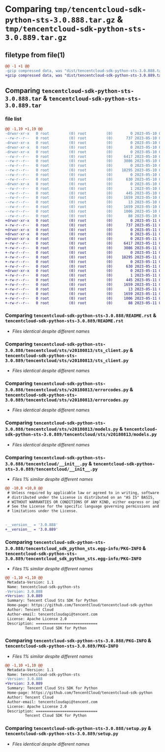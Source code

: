 # Comparing `tmp/tencentcloud-sdk-python-sts-3.0.888.tar.gz` & `tmp/tencentcloud-sdk-python-sts-3.0.889.tar.gz`

## filetype from file(1)

```diff
@@ -1 +1 @@
-gzip compressed data, was "dist/tencentcloud-sdk-python-sts-3.0.888.tar", last modified: Wed May 10 02:44:47 2023, max compression
+gzip compressed data, was "dist/tencentcloud-sdk-python-sts-3.0.889.tar", last modified: Thu May 11 03:10:59 2023, max compression
```

## Comparing `tencentcloud-sdk-python-sts-3.0.888.tar` & `tencentcloud-sdk-python-sts-3.0.889.tar`

### file list

```diff
@@ -1,19 +1,19 @@
-drwxr-xr-x   0 root         (0) root         (0)        0 2023-05-10 02:44:47.000000 tencentcloud-sdk-python-sts-3.0.888/
--rw-r--r--   0 root         (0) root         (0)      737 2023-05-10 02:44:47.000000 tencentcloud-sdk-python-sts-3.0.888/README.rst
-drwxr-xr-x   0 root         (0) root         (0)        0 2023-05-10 02:44:47.000000 tencentcloud-sdk-python-sts-3.0.888/tencentcloud/
-drwxr-xr-x   0 root         (0) root         (0)        0 2023-05-10 02:44:47.000000 tencentcloud-sdk-python-sts-3.0.888/tencentcloud/sts/
-drwxr-xr-x   0 root         (0) root         (0)        0 2023-05-10 02:44:47.000000 tencentcloud-sdk-python-sts-3.0.888/tencentcloud/sts/v20180813/
--rw-r--r--   0 root         (0) root         (0)     6417 2023-05-10 02:44:47.000000 tencentcloud-sdk-python-sts-3.0.888/tencentcloud/sts/v20180813/sts_client.py
--rw-r--r--   0 root         (0) root         (0)     3086 2023-05-10 02:44:47.000000 tencentcloud-sdk-python-sts-3.0.888/tencentcloud/sts/v20180813/errorcodes.py
--rw-r--r--   0 root         (0) root         (0)        0 2023-05-10 02:44:47.000000 tencentcloud-sdk-python-sts-3.0.888/tencentcloud/sts/v20180813/__init__.py
--rw-r--r--   0 root         (0) root         (0)    18295 2023-05-10 02:44:47.000000 tencentcloud-sdk-python-sts-3.0.888/tencentcloud/sts/v20180813/models.py
--rw-r--r--   0 root         (0) root         (0)        0 2023-05-10 02:44:47.000000 tencentcloud-sdk-python-sts-3.0.888/tencentcloud/sts/__init__.py
--rw-r--r--   0 root         (0) root         (0)      630 2023-05-10 02:44:47.000000 tencentcloud-sdk-python-sts-3.0.888/tencentcloud/__init__.py
-drwxr-xr-x   0 root         (0) root         (0)        0 2023-05-10 02:44:47.000000 tencentcloud-sdk-python-sts-3.0.888/tencentcloud_sdk_python_sts.egg-info/
--rw-r--r--   0 root         (0) root         (0)        1 2023-05-10 02:44:47.000000 tencentcloud-sdk-python-sts-3.0.888/tencentcloud_sdk_python_sts.egg-info/dependency_links.txt
--rw-r--r--   0 root         (0) root         (0)      445 2023-05-10 02:44:47.000000 tencentcloud-sdk-python-sts-3.0.888/tencentcloud_sdk_python_sts.egg-info/SOURCES.txt
--rw-r--r--   0 root         (0) root         (0)     1659 2023-05-10 02:44:47.000000 tencentcloud-sdk-python-sts-3.0.888/tencentcloud_sdk_python_sts.egg-info/PKG-INFO
--rw-r--r--   0 root         (0) root         (0)       13 2023-05-10 02:44:47.000000 tencentcloud-sdk-python-sts-3.0.888/tencentcloud_sdk_python_sts.egg-info/top_level.txt
--rw-r--r--   0 root         (0) root         (0)     1659 2023-05-10 02:44:47.000000 tencentcloud-sdk-python-sts-3.0.888/PKG-INFO
--rw-r--r--   0 root         (0) root         (0)     1006 2023-05-10 02:44:47.000000 tencentcloud-sdk-python-sts-3.0.888/setup.py
--rw-r--r--   0 root         (0) root         (0)       88 2023-05-10 02:44:47.000000 tencentcloud-sdk-python-sts-3.0.888/setup.cfg
+drwxr-xr-x   0 root         (0) root         (0)        0 2023-05-11 03:10:59.000000 tencentcloud-sdk-python-sts-3.0.889/
+-rw-r--r--   0 root         (0) root         (0)      737 2023-05-11 03:10:59.000000 tencentcloud-sdk-python-sts-3.0.889/README.rst
+drwxr-xr-x   0 root         (0) root         (0)        0 2023-05-11 03:10:59.000000 tencentcloud-sdk-python-sts-3.0.889/tencentcloud/
+drwxr-xr-x   0 root         (0) root         (0)        0 2023-05-11 03:10:59.000000 tencentcloud-sdk-python-sts-3.0.889/tencentcloud/sts/
+drwxr-xr-x   0 root         (0) root         (0)        0 2023-05-11 03:10:59.000000 tencentcloud-sdk-python-sts-3.0.889/tencentcloud/sts/v20180813/
+-rw-r--r--   0 root         (0) root         (0)     6417 2023-05-11 03:10:59.000000 tencentcloud-sdk-python-sts-3.0.889/tencentcloud/sts/v20180813/sts_client.py
+-rw-r--r--   0 root         (0) root         (0)     3086 2023-05-11 03:10:59.000000 tencentcloud-sdk-python-sts-3.0.889/tencentcloud/sts/v20180813/errorcodes.py
+-rw-r--r--   0 root         (0) root         (0)        0 2023-05-11 03:10:59.000000 tencentcloud-sdk-python-sts-3.0.889/tencentcloud/sts/v20180813/__init__.py
+-rw-r--r--   0 root         (0) root         (0)    18295 2023-05-11 03:10:59.000000 tencentcloud-sdk-python-sts-3.0.889/tencentcloud/sts/v20180813/models.py
+-rw-r--r--   0 root         (0) root         (0)        0 2023-05-11 03:10:59.000000 tencentcloud-sdk-python-sts-3.0.889/tencentcloud/sts/__init__.py
+-rw-r--r--   0 root         (0) root         (0)      630 2023-05-11 03:10:59.000000 tencentcloud-sdk-python-sts-3.0.889/tencentcloud/__init__.py
+drwxr-xr-x   0 root         (0) root         (0)        0 2023-05-11 03:10:59.000000 tencentcloud-sdk-python-sts-3.0.889/tencentcloud_sdk_python_sts.egg-info/
+-rw-r--r--   0 root         (0) root         (0)        1 2023-05-11 03:10:59.000000 tencentcloud-sdk-python-sts-3.0.889/tencentcloud_sdk_python_sts.egg-info/dependency_links.txt
+-rw-r--r--   0 root         (0) root         (0)      445 2023-05-11 03:10:59.000000 tencentcloud-sdk-python-sts-3.0.889/tencentcloud_sdk_python_sts.egg-info/SOURCES.txt
+-rw-r--r--   0 root         (0) root         (0)     1659 2023-05-11 03:10:59.000000 tencentcloud-sdk-python-sts-3.0.889/tencentcloud_sdk_python_sts.egg-info/PKG-INFO
+-rw-r--r--   0 root         (0) root         (0)       13 2023-05-11 03:10:59.000000 tencentcloud-sdk-python-sts-3.0.889/tencentcloud_sdk_python_sts.egg-info/top_level.txt
+-rw-r--r--   0 root         (0) root         (0)     1659 2023-05-11 03:10:59.000000 tencentcloud-sdk-python-sts-3.0.889/PKG-INFO
+-rw-r--r--   0 root         (0) root         (0)     1006 2023-05-11 03:10:59.000000 tencentcloud-sdk-python-sts-3.0.889/setup.py
+-rw-r--r--   0 root         (0) root         (0)       88 2023-05-11 03:10:59.000000 tencentcloud-sdk-python-sts-3.0.889/setup.cfg
```

### Comparing `tencentcloud-sdk-python-sts-3.0.888/README.rst` & `tencentcloud-sdk-python-sts-3.0.889/README.rst`

 * *Files identical despite different names*

### Comparing `tencentcloud-sdk-python-sts-3.0.888/tencentcloud/sts/v20180813/sts_client.py` & `tencentcloud-sdk-python-sts-3.0.889/tencentcloud/sts/v20180813/sts_client.py`

 * *Files identical despite different names*

### Comparing `tencentcloud-sdk-python-sts-3.0.888/tencentcloud/sts/v20180813/errorcodes.py` & `tencentcloud-sdk-python-sts-3.0.889/tencentcloud/sts/v20180813/errorcodes.py`

 * *Files identical despite different names*

### Comparing `tencentcloud-sdk-python-sts-3.0.888/tencentcloud/sts/v20180813/models.py` & `tencentcloud-sdk-python-sts-3.0.889/tencentcloud/sts/v20180813/models.py`

 * *Files identical despite different names*

### Comparing `tencentcloud-sdk-python-sts-3.0.888/tencentcloud/__init__.py` & `tencentcloud-sdk-python-sts-3.0.889/tencentcloud/__init__.py`

 * *Files 1% similar despite different names*

```diff
@@ -10,8 +10,8 @@
 # Unless required by applicable law or agreed to in writing, software
 # distributed under the License is distributed on an "AS IS" BASIS,
 # WITHOUT WARRANTIES OR CONDITIONS OF ANY KIND, either express or implied.
 # See the License for the specific language governing permissions and
 # limitations under the License.
 
 
-__version__ = '3.0.888'
+__version__ = '3.0.889'
```

### Comparing `tencentcloud-sdk-python-sts-3.0.888/tencentcloud_sdk_python_sts.egg-info/PKG-INFO` & `tencentcloud-sdk-python-sts-3.0.889/tencentcloud_sdk_python_sts.egg-info/PKG-INFO`

 * *Files 1% similar despite different names*

```diff
@@ -1,10 +1,10 @@
 Metadata-Version: 1.1
 Name: tencentcloud-sdk-python-sts
-Version: 3.0.888
+Version: 3.0.889
 Summary: Tencent Cloud Sts SDK for Python
 Home-page: https://github.com/TencentCloud/tencentcloud-sdk-python
 Author: Tencent Cloud
 Author-email: tencentcloudapi@tencent.com
 License: Apache License 2.0
 Description: ============================
         Tencent Cloud SDK for Python
```

### Comparing `tencentcloud-sdk-python-sts-3.0.888/PKG-INFO` & `tencentcloud-sdk-python-sts-3.0.889/PKG-INFO`

 * *Files 1% similar despite different names*

```diff
@@ -1,10 +1,10 @@
 Metadata-Version: 1.1
 Name: tencentcloud-sdk-python-sts
-Version: 3.0.888
+Version: 3.0.889
 Summary: Tencent Cloud Sts SDK for Python
 Home-page: https://github.com/TencentCloud/tencentcloud-sdk-python
 Author: Tencent Cloud
 Author-email: tencentcloudapi@tencent.com
 License: Apache License 2.0
 Description: ============================
         Tencent Cloud SDK for Python
```

### Comparing `tencentcloud-sdk-python-sts-3.0.888/setup.py` & `tencentcloud-sdk-python-sts-3.0.889/setup.py`

 * *Files identical despite different names*

